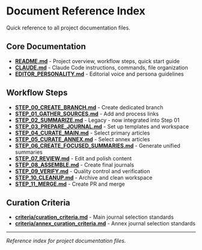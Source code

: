 # Document Reference Index

Quick reference to all project documentation files.

## Core Documentation

- **[README.md](README.md)** - Project overview, workflow steps, quick start guide
- **[CLAUDE.md](CLAUDE.md)** - Claude Code instructions, commands, file organization
- **[EDITOR_PERSONALITY.md](EDITOR_PERSONALITY.md)** - Editorial voice and persona guidelines

## Workflow Steps

- **[STEP_00_CREATE_BRANCH.md](STEP_00_CREATE_BRANCH.md)** - Create dedicated branch
- **[STEP_01_GATHER_SOURCES.md](STEP_01_GATHER_SOURCES.md)** - Add and process links
- **[STEP_02_SUMMARIZE.md](STEP_02_SUMMARIZE.md)** - Legacy - now integrated into Step 01
- **[STEP_03_PREPARE_JOURNAL.md](STEP_03_PREPARE_JOURNAL.md)** - Set up templates and workspace
- **[STEP_04_CURATE_MAIN.md](STEP_04_CURATE_MAIN.md)** - Select primary articles
- **[STEP_05_CURATE_ANNEX.md](STEP_05_CURATE_ANNEX.md)** - Select annex articles
- **[STEP_06_CREATE_FOCUSED_SUMMARIES.md](STEP_06_CREATE_FOCUSED_SUMMARIES.md)** - Generate unified summaries
- **[STEP_07_REVIEW.md](STEP_07_REVIEW.md)** - Edit and polish content
- **[STEP_08_ASSEMBLE.md](STEP_08_ASSEMBLE.md)** - Create final journals
- **[STEP_09_VERIFY.md](STEP_09_VERIFY.md)** - Quality control and verification
- **[STEP_10_CLEANUP.md](STEP_10_CLEANUP.md)** - Archive and clean workspace
- **[STEP_11_MERGE.md](STEP_11_MERGE.md)** - Create PR and merge

## Curation Criteria

- **[criteria/curation_criteria.md](criteria/curation_criteria.md)** - Main journal selection standards
- **[criteria/annex_curation_criteria.md](criteria/annex_curation_criteria.md)** - Annex journal selection standards

---

*Reference index for project documentation files.*